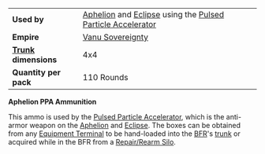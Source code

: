 |                                                 |                                                                                                                                                                    |
| ----------------------------------------------- | ------------------------------------------------------------------------------------------------------------------------------------------------------------------ |
| **Used by**                                     | [Aphelion](../vehicles/Aphelion.md) and [Eclipse](../vehicles/Eclipse.md) using the [Pulsed Particle Accelerator](../items/Pulsed_Particle_Accelerator_(BFR).md) |
| **Empire**                                      | [Vanu Sovereignty](../etc/Vanu_Sovereignty.md)                                                                                                                     |
| **[Trunk](../terminology/Trunk.md) dimensions** | 4x4                                                                                                                                                                |
| **Quantity per pack**                           | 110 Rounds                                                                                                                                                         |

**Aphelion PPA Ammunition**

This ammo is used by the
[Pulsed Particle Accelerator](../items/Pulsed_Particle_Accelerator_(BFR).md),
which is the anti-armor weapon on the [Aphelion](../vehicles/Aphelion.md) and
[Eclipse](../vehicles/Eclipse.md). The boxes can be obtained from any
[Equipment Terminal](../items/Equipment_Terminal.md) to be hand-loaded into the
[BFR](../vehicles/BattleFrame_Robotics.md)'s [trunk](../terminology/Trunk.md) or
acquired while in the BFR from a
[Repair/Rearm Silo](../items/Repair_Rearm_Silo.md).



